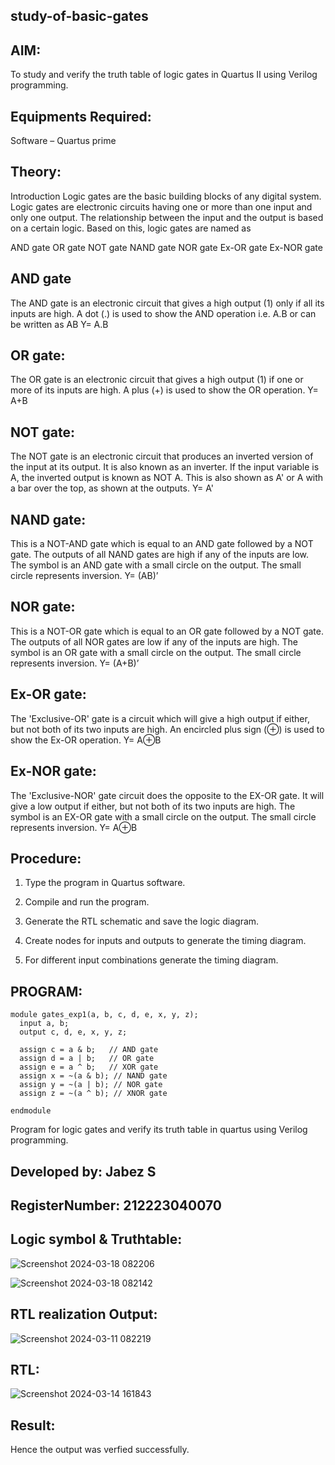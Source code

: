 ## study-of-basic-gates ##
## AIM: ##

To study and verify the truth table of logic gates in Quartus II using Verilog programming.

## Equipments Required: ##

Software – Quartus prime 

## Theory: ##

Introduction Logic gates are the basic building blocks of any digital system. Logic gates are electronic circuits having one or more than one input and only one output. The relationship between the input and the output is based on a certain logic. Based on this, logic gates are named as

AND gate OR gate NOT gate NAND gate NOR gate Ex-OR gate Ex-NOR gate

## AND gate ##

The AND gate is an electronic circuit that gives a high output (1) only if all its inputs are high. A dot (.) is used to show the AND operation i.e. A.B or can be written as AB
Y= A.B

## OR gate: ##

The OR gate is an electronic circuit that gives a high output (1) if one or more of its inputs are high. A plus (+) is used to show the OR operation.
Y= A+B

 ## NOT gate: ##

The NOT gate is an electronic circuit that produces an inverted version of the input at its output. It is also known as an inverter. If the input variable is A, the inverted output is known as NOT A. This is also shown as A' or A with a bar over the top, as shown at the outputs.
Y= A'

## NAND gate: ##

This is a NOT-AND gate which is equal to an AND gate followed by a NOT gate. The outputs of all NAND gates are high if any of the inputs are low. The symbol is an AND gate with a small circle on the output. The small circle represents inversion.
Y= (AB)’

## NOR gate: ##

This is a NOT-OR gate which is equal to an OR gate followed by a NOT gate. The outputs of all NOR gates are low if any of the inputs are high. The symbol is an OR gate with a small circle on the output. The small circle represents inversion.
Y= (A+B)’

## Ex-OR gate: ##

The 'Exclusive-OR' gate is a circuit which will give a high output if either, but not both of its two inputs are high. An encircled plus sign (⊕) is used to show the Ex-OR operation.
Y= A⊕B

## Ex-NOR gate: ##

The 'Exclusive-NOR' gate circuit does the opposite to the EX-OR gate. It will give a low output if either, but not both of its two inputs are high. The symbol is an EX-OR gate with a small circle on the output. The small circle represents inversion.
Y= A⊕B

## Procedure: ##

1.	Type the program in Quartus software.

2.	Compile and run the program.

3.	Generate the RTL schematic and save the logic diagram.

4.	Create nodes for inputs and outputs to generate the timing diagram.

5.	For different input combinations generate the timing diagram.


## PROGRAM: ##
```
module gates_exp1(a, b, c, d, e, x, y, z);
  input a, b;
  output c, d, e, x, y, z;

  assign c = a & b;   // AND gate
  assign d = a | b;   // OR gate
  assign e = a ^ b;   // XOR gate
  assign x = ~(a & b); // NAND gate
  assign y = ~(a | b); // NOR gate
  assign z = ~(a ^ b); // XNOR gate

endmodule
```

Program for logic gates and verify its truth table in quartus using Verilog programming.

## Developed by: Jabez S ##
 
## RegisterNumber: 212223040070 ##
 
## Logic symbol & Truthtable: ##
![Screenshot 2024-03-18 082206](https://github.com/jabezs2005/study-of-basic-gates/assets/147473463/ae083c1e-2f66-4061-8ce4-8ed0384bccbb)


![Screenshot 2024-03-18 082142](https://github.com/jabezs2005/study-of-basic-gates/assets/147473463/07c7db8f-28e9-4ec8-8275-f9a66e6876f7)

## RTL realization Output: ##


![Screenshot 2024-03-11 082219](https://github.com/jabezs2005/study-of-basic-gates/assets/147473463/eecdb1f0-0d8a-43d9-b61f-8ff54bc518e0)

## RTL: ##
![Screenshot 2024-03-14 161843](https://github.com/jabezs2005/study-of-basic-gates/assets/147473463/55784dc6-71ab-43b5-aee1-7cf6647d72f3)

## Result: ##

Hence the output was verfied successfully.
